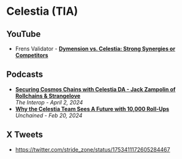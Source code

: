 # Celestia (TIA)

## YouTube
- Frens Validator - [**Dymension vs. Celestia: Strong Synergies or Competitors**](https://www.youtube.com/watch?v=kHirt1MgoS4)

## Podcasts
- [**Securing Cosmos Chains with Celestia DA - Jack Zampolin of Rollchains & Strangelove**](https://www.youtube.com/watch?v=-50ZVioYjtU)
  <br/>_The Interop - April 2, 2024_
- [**Why the Celestia Team Sees A Future with 10,000 Roll-Ups**](https://www.youtube.com/watch?v=kjSGqVbX4t8)
  <br/>_Unchained - Feb 20, 2024_

## X Tweets
- https://twitter.com/stride_zone/status/1753411172605284467
